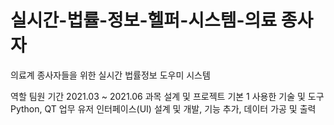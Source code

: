 # 실시간-법률-정보-헬퍼-시스템-의료 종사자
의료계 종사자들을 위한 실시간 법률정보 도우미 시스템

역할 팀원
기간 2021.03 ~ 2021.06
과목 설계 및 프로젝트 기본 1
사용한 기술 및 도구 Python, QT
업무 유저 인터페이스(UI) 설계 및 개발, 기능 추가, 데이터 가공 및 출력
